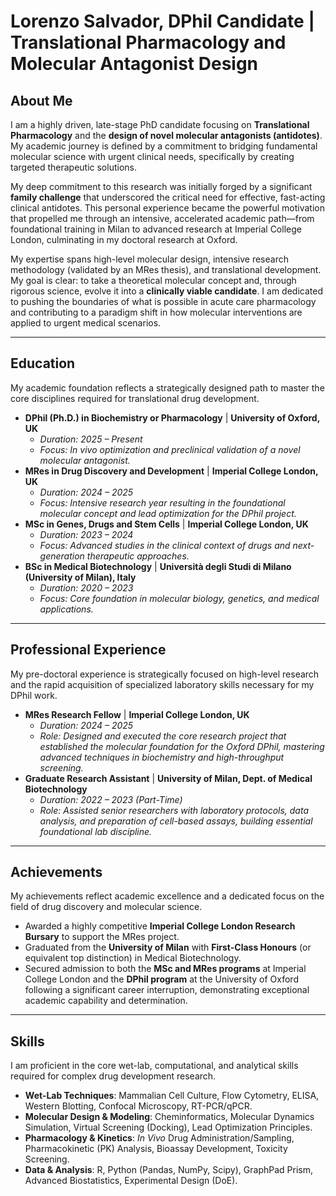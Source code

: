 # Lorenzo Salvador, DPhil Candidate | Translational Pharmacology and Molecular Antagonist Design

## About Me

I am a highly driven, late-stage PhD candidate focusing on **Translational Pharmacology** and the **design of novel molecular antagonists (antidotes)**. My academic journey is defined by a commitment to bridging fundamental molecular science with urgent clinical needs, specifically by creating targeted therapeutic solutions.

My deep commitment to this research was initially forged by a significant **family challenge** that underscored the critical need for effective, fast-acting clinical antidotes. This personal experience became the powerful motivation that propelled me through an intensive, accelerated academic path—from foundational training in Milan to advanced research at Imperial College London, culminating in my doctoral research at Oxford.

My expertise spans high-level molecular design, intensive research methodology (validated by an MRes thesis), and translational development. My goal is clear: to take a theoretical molecular concept and, through rigorous science, evolve it into a **clinically viable candidate**. I am dedicated to pushing the boundaries of what is possible in acute care pharmacology and contributing to a paradigm shift in how molecular interventions are applied to urgent medical scenarios.

---

## Education

My academic foundation reflects a strategically designed path to master the core disciplines required for translational drug development.

* **DPhil (Ph.D.) in Biochemistry or Pharmacology** | **University of Oxford, UK**
    * *Duration: 2025 – Present*
    * *Focus: In vivo optimization and preclinical validation of a novel molecular antagonist.*
* **MRes in Drug Discovery and Development** | **Imperial College London, UK**
    * *Duration: 2024 – 2025*
    * *Focus: Intensive research year resulting in the foundational molecular concept and lead optimization for the DPhil project.*
* **MSc in Genes, Drugs and Stem Cells** | **Imperial College London, UK**
    * *Duration: 2023 – 2024*
    * *Focus: Advanced studies in the clinical context of drugs and next-generation therapeutic approaches.*
* **BSc in Medical Biotechnology** | **Università degli Studi di Milano (University of Milan), Italy**
    * *Duration: 2020 – 2023*
    * *Focus: Core foundation in molecular biology, genetics, and medical applications.*

---

## Professional Experience

My pre-doctoral experience is strategically focused on high-level research and the rapid acquisition of specialized laboratory skills necessary for my DPhil work.

* **MRes Research Fellow** | **Imperial College London, UK**
    * *Duration: 2024 – 2025*
    * *Role: Designed and executed the core research project that established the molecular foundation for the Oxford DPhil, mastering advanced techniques in biochemistry and high-throughput screening.*
* **Graduate Research Assistant** | **University of Milan, Dept. of Medical Biotechnology**
    * *Duration: 2022 – 2023 (Part-Time)*
    * *Role: Assisted senior researchers with laboratory protocols, data analysis, and preparation of cell-based assays, building essential foundational lab discipline.*

---

## Achievements

My achievements reflect academic excellence and a dedicated focus on the field of drug discovery and molecular science.

* Awarded a highly competitive **Imperial College London Research Bursary** to support the MRes project.
* Graduated from the **University of Milan** with **First-Class Honours** (or equivalent top distinction) in Medical Biotechnology.
* Secured admission to both the **MSc and MRes programs** at Imperial College London and the **DPhil program** at the University of Oxford following a significant career interruption, demonstrating exceptional academic capability and determination.

---

## Skills

I am proficient in the core wet-lab, computational, and analytical skills required for complex drug development research.

* **Wet-Lab Techniques**: Mammalian Cell Culture, Flow Cytometry, ELISA, Western Blotting, Confocal Microscopy, RT-PCR/qPCR.
* **Molecular Design & Modeling**: Cheminformatics, Molecular Dynamics Simulation, Virtual Screening (Docking), Lead Optimization Principles.
* **Pharmacology & Kinetics**: *In Vivo* Drug Administration/Sampling, Pharmacokinetic (PK) Analysis, Bioassay Development, Toxicity Screening.
* **Data & Analysis**: R, Python (Pandas, NumPy, Scipy), GraphPad Prism, Advanced Biostatistics, Experimental Design (DoE).

